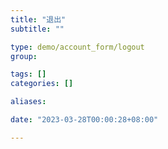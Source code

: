 ```yaml
---
title: "退出"
subtitle: ""

type: demo/account_form/logout
group:

tags: []
categories: []

aliases:

date: "2023-03-28T00:00:28+08:00"

---
```


